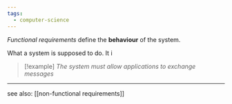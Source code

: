 ```yaml
---
tags:
  - computer-science
---
```

*Functional requirements* define the **behaviour** of the system.

What a system is supposed to do. It i

>[!example]
>*The system must allow applications to exchange messages*

---

see also: [[non-functional requirements]]